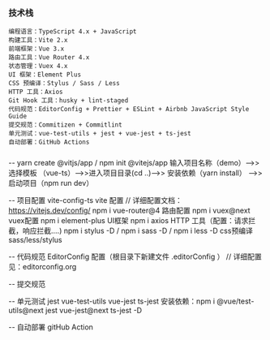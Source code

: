 ### 技术栈

```
编程语言：TypeScript 4.x + JavaScript
构建工具：Vite 2.x
前端框架：Vue 3.x
路由工具：Vue Router 4.x
状态管理：Vuex 4.x
UI 框架：Element Plus
CSS 预编译：Stylus / Sass / Less
HTTP 工具：Axios
Git Hook 工具：husky + lint-staged
代码规范：EditorConfig + Prettier + ESLint + Airbnb JavaScript Style Guide
提交规范：Commitizen + Commitlint
单元测试：vue-test-utils + jest + vue-jest + ts-jest
自动部署：GitHub Actions
```


###
   -- yarn create @vitjs/app  /   npm init @vitejs/app
      输入项目名称（demo）-->>选择模板 （vue-ts）-->>进入项目目录(cd ..)-->> 安装依赖（yarn install） -->> 启动项目（npm run dev）

   -- 项目配置
      vite-config-ts  vite 配置   // 详细配置文档：https://vitejs.dev/config/
      npm i vue-router@4  路由配置
      npm i vuex@next  vuex配置
      npm i element-plus  UI框架
      npm i axios  HTTP 工具（配置：请求拦截，响应拦截....)
      npm i stylus -D   /  npm i sass -D   /   npm i less -D   css预编译 sass/less/stylus

   -- 代码规范
      EditorConfig  配置（根目录下新建文件 .editorConfig ） // 详细配置见：editorconfig.org

   -- 提交规范

   -- 单元测试 jest vue-test-utils vue-jest ts-jest
      安装依赖：npm i @vue/test-utils@next jest vue-jest@next ts-jest -D


   -- 自动部署  gitHub Action

       